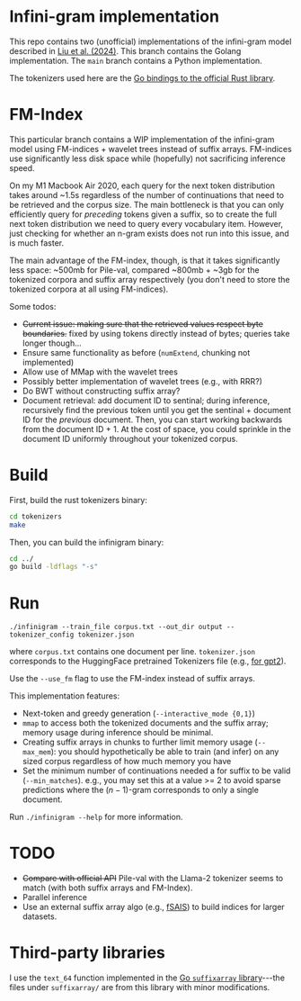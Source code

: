 # Infini-gram implementation
This repo contains two (unofficial) implementations of the infini-gram model described in [Liu et al. (2024)](https://arxiv.org/abs/2401.17377). This branch contains the Golang implementation. The `main` branch contains a Python implementation.

The tokenizers used here are the [Go bindings to the official Rust library](https://github.com/daulet/tokenizers).

# FM-Index
This particular branch contains a WIP implementation of the infini-gram model using FM-indices + wavelet trees instead of suffix arrays. FM-indices use significantly less disk space while (hopefully) not sacrificing inference speed.

On my M1 Macbook Air 2020, each query for the next token distribution takes around ~1.5s regardless of the number of continuations that need to be retrieved and the corpus size. The main bottleneck is that you can only efficiently query for *preceding* tokens given a suffix, so to create the full next token distribution we need to query every vocabulary item. However, just checking for whether an n-gram exists does not run into this issue, and is much faster.

The main advantage of the FM-index, though, is that it takes significantly less space: ~500mb for Pile-val, compared ~800mb + ~3gb for the tokenized corpora and suffix array respectively (you don't need to store the tokenized corpora at all using FM-indices).

Some todos:
* ~~Current issue: making sure that the retrieved values respect byte boundaries.~~ fixed by using tokens directly instead of bytes; queries take longer though...
* Ensure same functionality as before (`numExtend`, chunking not implemented)
* Allow use of MMap with the wavelet trees
* Possibly better implementation of wavelet trees (e.g., with RRR?)
* Do BWT without constructing suffix array?
* Document retrieval: add document ID to sentinal; during inference, recursively find the previous token until you get the sentinal + document ID for the *previous* document. Then, you can start working backwards from the document ID + 1. At the cost of space, you could sprinkle in the document ID uniformly throughout your tokenized corpus.

# Build
First, build the rust tokenizers binary:
```bash
cd tokenizers
make
```

Then, you can build the infinigram binary:
```bash
cd ../
go build -ldflags "-s"
```

# Run
```
./infinigram --train_file corpus.txt --out_dir output --tokenizer_config tokenizer.json
```

where `corpus.txt` contains one document per line. `tokenizer.json` corresponds to the HuggingFace pretrained Tokenizers file (e.g., [for gpt2](https://huggingface.co/openai-community/gpt2/blob/main/tokenizer.json)).

Use the `--use_fm` flag to use the FM-index instead of suffix arrays.

This implementation features:
* Next-token and greedy generation (`--interactive_mode {0,1}`)
* `mmap` to access both the tokenized documents and the suffix array; memory usage during inference should be minimal.
* Creating suffix arrays in chunks to further limit memory usage (`--max_mem`): you should hypothetically be able to train (and infer) on any sized corpus regardless of how much memory you have
* Set the minimum number of continuations needed a for suffix to be valid (`--min_matches`). e.g., you may set this at a value >= 2 to avoid sparse predictions where the $(n-1)$-gram corresponds to only a single document.

Run `./infinigram --help` for more information.

# TODO
- ~~Compare with official API~~ Pile-val with the Llama-2 tokenizer seems to match (with both suffix arrays and FM-Index).
- Parallel inference
- Use an external suffix array algo (e.g., [fSAIS](https://github.com/dominikkempa/fsais)) to build indices for larger datasets.

# Third-party libraries
I use the `text_64` function implemented in the [Go `suffixarray` library](https://pkg.go.dev/index/suffixarray)---the files under `suffixarray/` are from this library with minor modifications.
